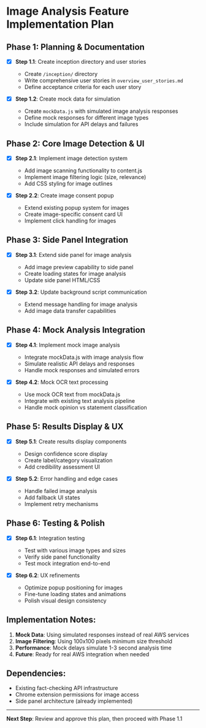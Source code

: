 # Image Analysis Feature Implementation Plan

## Phase 1: Planning & Documentation
- [x] **Step 1.1**: Create inception directory and user stories
  - Create `/inception/` directory
  - Write comprehensive user stories in `overview_user_stories.md`
  - Define acceptance criteria for each user story

- [x] **Step 1.2**: Create mock data for simulation
  - Create `mockData.js` with simulated image analysis responses
  - Define mock responses for different image types
  - Include simulation for API delays and failures

## Phase 2: Core Image Detection & UI
- [x] **Step 2.1**: Implement image detection system
  - Add image scanning functionality to content.js
  - Implement image filtering logic (size, relevance)
  - Add CSS styling for image outlines

- [x] **Step 2.2**: Create image consent popup
  - Extend existing popup system for images
  - Create image-specific consent card UI
  - Implement click handling for images

## Phase 3: Side Panel Integration
- [x] **Step 3.1**: Extend side panel for image analysis
  - Add image preview capability to side panel
  - Create loading states for image analysis
  - Update side panel HTML/CSS

- [x] **Step 3.2**: Update background script communication
  - Extend message handling for image analysis
  - Add image data transfer capabilities

## Phase 4: Mock Analysis Integration
- [x] **Step 4.1**: Implement mock image analysis
  - Integrate mockData.js with image analysis flow
  - Simulate realistic API delays and responses
  - Handle mock responses and simulated errors

- [x] **Step 4.2**: Mock OCR text processing
  - Use mock OCR text from mockData.js
  - Integrate with existing text analysis pipeline
  - Handle mock opinion vs statement classification

## Phase 5: Results Display & UX
- [x] **Step 5.1**: Create results display components
  - Design confidence score display
  - Create label/category visualization
  - Add credibility assessment UI

- [x] **Step 5.2**: Error handling and edge cases
  - Handle failed image analysis
  - Add fallback UI states
  - Implement retry mechanisms

## Phase 6: Testing & Polish
- [x] **Step 6.1**: Integration testing
  - Test with various image types and sizes
  - Verify side panel functionality
  - Test mock integration end-to-end

- [x] **Step 6.2**: UX refinements
  - Optimize popup positioning for images
  - Fine-tune loading states and animations
  - Polish visual design consistency

## Implementation Notes:
1. **Mock Data**: Using simulated responses instead of real AWS services
2. **Image Filtering**: Using 100x100 pixels minimum size threshold
3. **Performance**: Mock delays simulate 1-3 second analysis time
4. **Future**: Ready for real AWS integration when needed

## Dependencies:
- Existing fact-checking API infrastructure
- Chrome extension permissions for image access
- Side panel architecture (already implemented)

---
**Next Step**: Review and approve this plan, then proceed with Phase 1.1